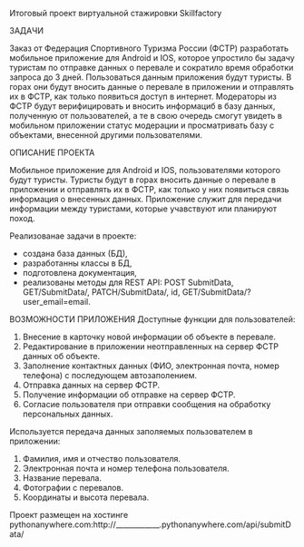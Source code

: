 Итоговый проект виртуальной стажировки Skillfactory

ЗАДАЧИ

 Заказ от Федерация Спортивного Туризма  России (ФСТР) разработать мобильное приложение для  Android и IOS, которое упростило бы  задачу туристам
 по отправке данных о перевале и сократило время обработки запроса до 3 дней. Пользоваться данным приложения будут туристы. В горах они будут 
 вносить данные о перевале в приложении и отправлять их в  ФСТР, как только появиться доступ в интернет. Модераторы из ФСТР будут верифицировать
 и вносить информациб в базу данных, полученную от пользователей, а те в свою очередь  смогут увидеть в мобильном приложении статус модерации
 и просматривать базу с объектами, внесенной другими пользователями.

 ОПИСАНИЕ ПРОЕКТА

 Мобильное приложение для Android и IOS, пользователями которого будут туристы. Туристы будут в горах вносить данные о перевале в приложении и 
 отправлять их в ФСТР, как только у них появиться связь информация о внесенных данных. Приложение служит для передачи информации между туристами,
 которые учавствуют или планируют поход.

 Реализованае задачи в проекте:
 - создана база данных (БД),
 - разработанны классы в БД,
 - подготовлена документация,
 - реализованы методы для REST API: POST SubmitData, GET/SubmitData/, PATCH/SubmitData/, id, GET/SubmitData/?user_email=email.

ВОЗМОЖНОСТИ ПРИЛОЖЕНИЯ
Доступные функции для пользователей:
1) Внесение в карточку  новой информации об объекте в перевале.
2) Редактирование в приложении неотправленных на сервер ФСТР данных об объекте.
3) Заполнение контактных данных (ФИО, электронная почта, номер телефона) с  последующем автозаполением.
4) Отправка данных на сервер ФСТР.
5) Получение информации об отправке на сервер ФСТР.
6) Согласие пользователя при отправки сообщения на  обработку персональных данных.

Используется передача данных заполяемых пользователем в приложении:
1) Фамилия, имя и отчество пользователя.
2) Электронная почта и номер телефона пользователя.
3) Название перевала.
4) Фотографии с перевалов.
5) Координаты  и высота перевала.

Проект размещен на хостинге pythonanywhere.com:http://____________.pythonanywhere.com/api/submitData/ 
